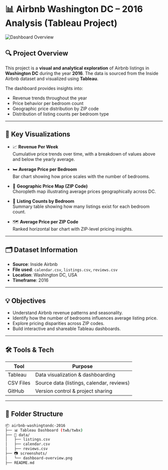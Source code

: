 # 📊 Airbnb Washington DC – 2016 Analysis (Tableau Project)

![Dashboard Overview](./screenshots/TableauAirbnb.jpg) <!-- Replace with actual path if committing the image -->

## 🔍 Project Overview

This project is a **visual and analytical exploration** of Airbnb listings in **Washington DC** during the year **2016**. The data is sourced from the Inside Airbnb dataset and visualized using **Tableau**.

The dashboard provides insights into:
- Revenue trends throughout the year
- Price behavior per bedroom count
- Geographic price distribution by ZIP code
- Distribution of listing counts per bedroom type

---

## 📌 Key Visualizations

- 📈 **Revenue Per Week**  
  Cumulative price trends over time, with a breakdown of values above and below the yearly average.

- 🛏️ **Average Price per Bedroom**  
  Bar chart showing how price scales with the number of bedrooms.

- 📍 **Geographic Price Map (ZIP Code)**  
  Choropleth map illustrating average prices geographically across DC.

- 🧮 **Listing Counts by Bedroom**  
  Summary table showing how many listings exist for each bedroom count.

- 🗺️ **Average Price per ZIP Code**  
  Ranked horizontal bar chart with ZIP-level pricing insights.

---

## 🗂️ Dataset Information

- **Source**: Inside Airbnb  
- **File used**: `calendar.csv`, `listings.csv`, `reviews.csv`  
- **Location**: Washington DC, USA  
- **Timeframe**: 2016

---

## 💡 Objectives

- Understand Airbnb revenue patterns and seasonality.
- Identify how the number of bedrooms influences average listing price.
- Explore pricing disparities across ZIP codes.
- Build interactive and shareable Tableau dashboards.

---

## 🛠️ Tools & Tech

| Tool      | Purpose                     |
|-----------|-----------------------------|
| Tableau   | Data visualization & dashboarding |
| CSV Files | Source data (listings, calendar, reviews) |
| GitHub    | Version control & project sharing |

---

## 📁 Folder Structure

```bash
📦 airbnb-washingtondc-2016
├── 📊 Tableau Dashboard (twb/twbx)
├── 📁 data/
│   ├── listings.csv
│   ├── calendar.csv
│   ├── reviews.csv
├── 📷 screenshots/
│   └── dashboard-overview.png
├── README.md
